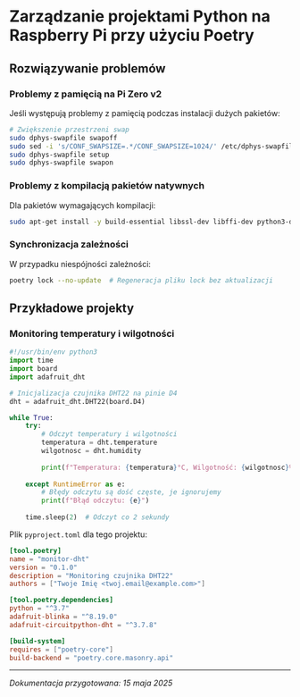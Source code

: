 # Zarządzanie projektami Python na Raspberry Pi przy użyciu Poetry


## Rozwiązywanie problemów

### Problemy z pamięcią na Pi Zero v2

Jeśli występują problemy z pamięcią podczas instalacji dużych pakietów:

```bash
# Zwiększenie przestrzeni swap
sudo dphys-swapfile swapoff
sudo sed -i 's/CONF_SWAPSIZE=.*/CONF_SWAPSIZE=1024/' /etc/dphys-swapfile
sudo dphys-swapfile setup
sudo dphys-swapfile swapon
```

### Problemy z kompilacją pakietów natywnych

Dla pakietów wymagających kompilacji:

```bash
sudo apt-get install -y build-essential libssl-dev libffi-dev python3-dev
```

### Synchronizacja zależności

W przypadku niespójności zależności:

```bash
poetry lock --no-update  # Regeneracja pliku lock bez aktualizacji
```

## Przykładowe projekty

### Monitoring temperatury i wilgotności

```python
#!/usr/bin/env python3
import time
import board
import adafruit_dht

# Inicjalizacja czujnika DHT22 na pinie D4
dht = adafruit_dht.DHT22(board.D4)

while True:
    try:
        # Odczyt temperatury i wilgotności
        temperatura = dht.temperature
        wilgotnosc = dht.humidity
        
        print(f"Temperatura: {temperatura}°C, Wilgotność: {wilgotnosc}%")
        
    except RuntimeError as e:
        # Błędy odczytu są dość częste, je ignorujemy
        print(f"Błąd odczytu: {e}")
    
    time.sleep(2)  # Odczyt co 2 sekundy
```

Plik `pyproject.toml` dla tego projektu:

```toml
[tool.poetry]
name = "monitor-dht"
version = "0.1.0"
description = "Monitoring czujnika DHT22"
authors = ["Twoje Imię <twoj.email@example.com>"]

[tool.poetry.dependencies]
python = "^3.7"
adafruit-blinka = "^8.19.0"
adafruit-circuitpython-dht = "^3.7.8"

[build-system]
requires = ["poetry-core"]
build-backend = "poetry.core.masonry.api"
```

---

*Dokumentacja przygotowana: 15 maja 2025*
